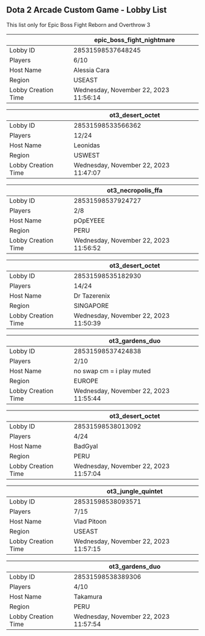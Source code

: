 ## Dota 2 Arcade Custom Game - Lobby List

This list only for Epic Boss Fight Reborn and Overthrow 3

|  | epic_boss_fight_nightmare |
| ------ | ------ |
| Lobby ID | 28531598537648245 |
| Players | 6/10 |
| Host Name | Alessia Cara |
| Region | USEAST |
| Lobby Creation Time | Wednesday, November 22, 2023 11:56:14 |


|  | ot3_desert_octet |
| ------ | ------ |
| Lobby ID | 28531598533566362 |
| Players | 12/24 |
| Host Name | Leonidas |
| Region | USWEST |
| Lobby Creation Time | Wednesday, November 22, 2023 11:47:07 |


|  | ot3_necropolis_ffa |
| ------ | ------ |
| Lobby ID | 28531598537924727 |
| Players | 2/8 |
| Host Name | pOpEYEEE |
| Region | PERU |
| Lobby Creation Time | Wednesday, November 22, 2023 11:56:52 |


|  | ot3_desert_octet |
| ------ | ------ |
| Lobby ID | 28531598535182930 |
| Players | 14/24 |
| Host Name | Dr Tazerenix |
| Region | SINGAPORE |
| Lobby Creation Time | Wednesday, November 22, 2023 11:50:39 |


|  | ot3_gardens_duo |
| ------ | ------ |
| Lobby ID | 28531598537424838 |
| Players | 2/10 |
| Host Name | no swap cm = i play muted |
| Region | EUROPE |
| Lobby Creation Time | Wednesday, November 22, 2023 11:55:44 |


|  | ot3_desert_octet |
| ------ | ------ |
| Lobby ID | 28531598538013092 |
| Players | 4/24 |
| Host Name | BadGyal |
| Region | PERU |
| Lobby Creation Time | Wednesday, November 22, 2023 11:57:04 |


|  | ot3_jungle_quintet |
| ------ | ------ |
| Lobby ID | 28531598538093571 |
| Players | 7/15 |
| Host Name | Vlad Pitoon |
| Region | USEAST |
| Lobby Creation Time | Wednesday, November 22, 2023 11:57:15 |


|  | ot3_gardens_duo |
| ------ | ------ |
| Lobby ID | 28531598538389306 |
| Players | 4/10 |
| Host Name | Takamura |
| Region | PERU |
| Lobby Creation Time | Wednesday, November 22, 2023 11:57:54 |


